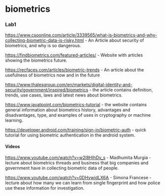 # biometrics


### Lab1



https://www.csoonline.com/article/3339565/what-is-biometrics-and-why-collecting-biometric-data-is-risky.html - An Article about security of biometrics, and why is so dangerous.


https://findbiometrics.com/featured-articles/ - Website with articles showing the biometrics future.


https://recfaces.com/articles/biometric-trends - An article about the usefulness of biometrics now and in the future 



https://www.thalesgroup.com/en/markets/digital-identity-and-security/government/inspired/biometrics - the article contains definition, trends, use cases, laws and latest news about biometrics.

https://www.javatpoint.com/biometrics-tutorial - the website contains general information about biometrics history, advantages and disadvantages, type, and examples of uses in cryptography or machine learning.

https://developer.android.com/training/sign-in/biometric-auth - quick tutorial for using biometric authentication in the android system.


#### Videos
https://www.youtube.com/watch?v=w2l8HIhDy_s - Madhumita Murgia - lecture about biometrics threads and business that big companies and government have in collecting biometric data of people.

https://www.youtube.com/watch?v=0DHywidLX6A - Simona Francese - lecture about how many we can learn from single fingerprint and how police use these information for investigation.

